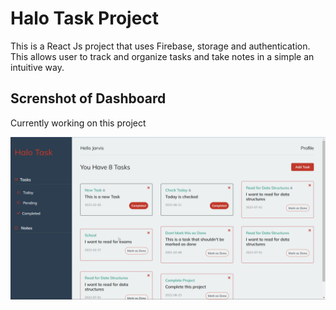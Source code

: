 # Halo Task Project

This is a React Js project that uses Firebase, storage and authentication.
This allows user to track and organize tasks and take notes in a simple an intuitive way.

## Screnshot of Dashboard
Currently working on this project

![](./screenshot.png)